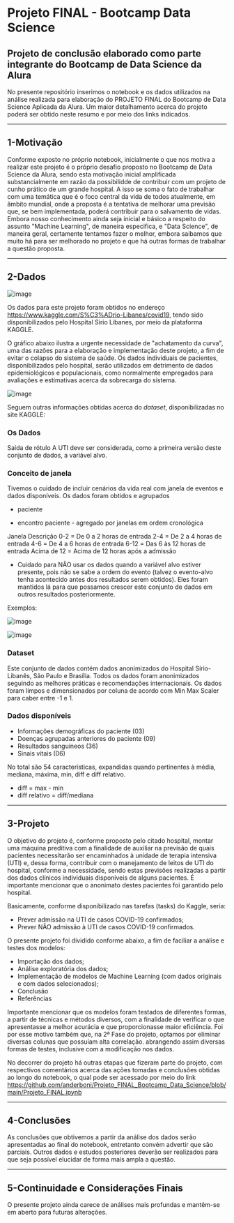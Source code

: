 # Projeto FINAL - Bootcamp Data Science

Projeto de conclusão elaborado como parte integrante do Bootcamp de Data Science da Alura
---

No presente repositório inserimos o notebook e os dados utilizados na análise realizada para elaboração do PROJETO FINAL do Bootcamp de Data Science Aplicada da Alura. Um maior detalhamento acerca do projeto poderá ser obtido neste resumo e por meio dos links indicados.

---
## 1-Motivação

Conforme exposto no próprio notebook, inicialmente o que nos motiva a realizar este projeto é o próprio desafio proposto no Bootcamp de Data Science da Alura, sendo esta motivação inicial amplificada substancialmente em razão da possibilidde de contribuir com um projeto de cunho prático de um grande hospital. A isso se soma o fato de trabalhar com uma temática que é o foco central da vida de todos atualmente, em âmbito mundial, onde a proposta é a tentativa de melhorar uma previsão que, se bem implementada, poderá contribuir para o salvamento de vidas. Embora nosso conhecimento ainda seja inicial e básico a respeito do assunto "Machine Learning", de maneira especifica, e "Data Science", de maneira geral, certamente tentamos fazer o melhor, embora saibamos que muito há para ser melhorado no projeto e que há outras formas de trabalhar a questão proposta.

---
## 2-Dados

![image](https://user-images.githubusercontent.com/82055876/131427160-89a394ef-6de6-45d1-8177-e7adb35c52ce.png)

Os dados para este projeto foram obtidos no endereço https://www.kaggle.com/S%C3%ADrio-Libanes/covid19, tendo sido disponibilizados pelo Hospital Sirio Libanes, por meio da plataforma KAGGLE.

O gráfico abaixo ilustra a urgente necessidade de "achatamento da curva", uma das razões para a elaboração e implementação deste projeto, a fim de evitar o colapso do sistema de saúde. Os dados individuais de pacientes, disponibilizados pelo hospital, serão utilizados em detrimento de dados epidemiológicos e populacionais, como normalmente empregados para avaliações e estimativas acerca da sobrecarga do sistema.

![image](https://user-images.githubusercontent.com/82055876/131425878-52eca3fe-3aa6-4fbf-b6f2-fedd1ea6cab4.png)

Seguem outras informações obtidas acerca do *dataset*, disponibilizadas no site KAGGLE:

### Os Dados

Saída de rótulo
A UTI deve ser considerada, como a primeira versão deste conjunto de dados, a variável alvo.

### Conceito de janela

Tivemos o cuidado de incluir cenários da vida real com janela de eventos e dados disponíveis.
Os dados foram obtidos e agrupados

* paciente
- encontro
paciente - agregado por janelas em ordem cronológica

Janela	Descrição
0-2 =	De 0 a 2 horas de entrada
2-4 =	De 2 a 4 horas de entrada
4-6 =	De 4 a 6 horas de entrada
6-12	= Das 6 às 12 horas de entrada
Acima de 12 =	Acima de 12 horas após a admissão

* Cuidado para NÃO usar os dados quando a variável alvo estiver presente, pois não se sabe a ordem do evento (talvez o evento-alvo tenha acontecido antes dos resultados serem obtidos). Eles foram mantidos lá para que possamos crescer este conjunto de dados em outros resultados posteriormente.

Exemplos:

![image](https://user-images.githubusercontent.com/82055876/131426668-e74f7bca-1542-47e4-bd23-5f0b6559ce3c.png)

![image](https://user-images.githubusercontent.com/82055876/131426690-68ad6e61-2b5b-4f87-8e6b-aeac936ed077.png)


### Dataset

Este conjunto de dados contém dados anonimizados do Hospital Sírio-Libanês, São Paulo e Brasília. Todos os dados foram anonimizados seguindo as melhores práticas e recomendações internacionais.
Os dados foram limpos e dimensionados por coluna de acordo com Min Max Scaler para caber entre -1 e 1.

### Dados disponíveis

- Informações demográficas do paciente (03)
- Doenças agrupadas anteriores do paciente (09)
- Resultados sanguíneos (36)
- Sinais vitais (06)

No total são 54 características, expandidas quando pertinentes à média, mediana, máxima, min, diff e diff relativo.

- diff = max - min
- diff relativo = diff/mediana

---
## 3-Projeto
O objetivo do projeto é, conforme proposto pelo citado hospital, montar uma máquina preditiva com a finalidade de auxiliar na previsão de quais pacientes necessitarão ser encaminhados à unidade de terapia intensiva (UTI) e, dessa forma, contribuir com o manejamento de leitos de UTI do hospital, conforme a necessidade, sendo estas previsões realizadas a partir dos dados clínicos individuais disponíveis de alguns pacientes. É importante mencionar que o anonimato destes pacientes foi garantido pelo hospital.

Basicamente, conforme disponibilizado nas tarefas (tasks) do Kaggle, seria:

* Prever admissão na UTI de casos COVID-19 confirmados;
* Prever NÃO admissão à UTI de casos COVID-19 confirmados.

O presente projeto foi dividido conforme abaixo, a fim de faciliar a análise e testes dos modelos:

* Importação dos dados;
* Análise exploratória dos dados;
* Implementação de modelos de Machine Learning (com dados originais e com dados selecionados);
* Conclusão
* Referências

Importante mencionar que os modelos foram testados de diferentes formas, a partir de técnicas e métodos diversos, com a finalidade de verificar o que apresentasse a melhor acurácia e que proporcionasse maior eficiência. Foi por esse motivo também que, na 2ª Fase do projeto, optamos por eliminar diversas colunas que possuíam alta correlação. abrangendo assim diversas formas de testes, inclusive com a modificação nos dados.

No decorrer do projeto há outras etapas que fizeram parte do projeto, com respectivos comentários acerca das ações tomadas e conclusões obtidas ao longo do notebook, o qual pode ser acessado por meio do link https://github.com/anderboni/Projeto_FINAL_Bootcamp_Data_Science/blob/main/Projeto_FINAL.ipynb

---
## 4-Conclusões

As conclusões que obtivemos a partir da análise dos dados serão apresentadas ao final do notebook, entretanto convém advertir que são parciais. Outros dados e estudos posteriores deverão ser realizados para que seja possível elucidar de forma mais ampla a questão.

---
## 5-Continuidade e Considerações Finais

O presente projeto ainda carece de análises mais profundas e mantêm-se em aberto para futuras alterações.

